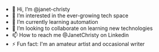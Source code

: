 - 👋 Hi, I’m @janet-christy
- 👀 I’m interested in the ever-growing tech space
- 🌱 I’m currently learning automation
- 💞️ I’m looking to collaborate on learning new technologies
- 📫 How to reach me @JanetChristy on Linkedin
- ⚡ Fun fact: I'm an amateur artist and occasional writer

<!---
janet-christy/janet-christy is a ✨ special ✨ repository because its `README.md` (this file) appears on your GitHub profile.
You can click the Preview link to take a look at your changes.
--->
